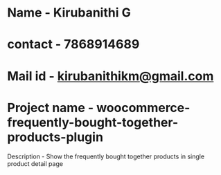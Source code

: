 # Name - Kirubanithi G
# contact - 7868914689
# Mail id - kirubanithikm@gmail.com
# Project name - woocommerce-frequently-bought-together-products-plugin
Description - Show the frequently bought together products in single product detail page
